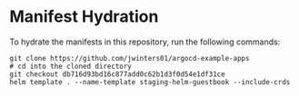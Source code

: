 # Manifest Hydration

To hydrate the manifests in this repository, run the following commands:

```shell
git clone https://github.com/jwinters01/argocd-example-apps
# cd into the cloned directory
git checkout db716d93bd16c877add0c62b1d3f0d54e1df31ce
helm template . --name-template staging-helm-guestbook --include-crds
```
